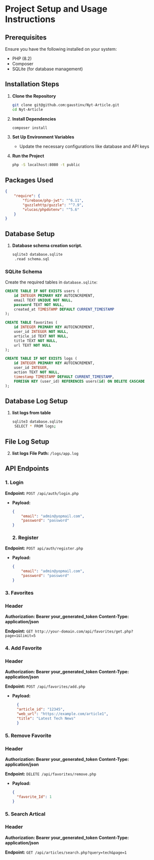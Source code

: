 # Project Setup and Usage Instructions

## Prerequisites
Ensure you have the following installed on your system:
- PHP (8.2)
- Composer
- SQLite (for database management)

## Installation Steps

1. **Clone the Repository**
   ```sh
   git clone git@github.com:gaustinv/Nyt-Article.git
   cd Nyt-Article
   ```

2. **Install Dependencies**
   ```sh
   composer install
   ```

3. **Set Up Environment Variables**
   - Update the necessary configurations like database and API keys

4. **Run the Project**
   ```sh
   php -S localhost:8080 -t public
   ```

## Packages Used
```json
{
    "require": {
        "firebase/php-jwt": "^6.11",
        "guzzlehttp/guzzle": "^7.9",
        "vlucas/phpdotenv": "^5.6"
    }
}
```

## Database Setup

1. **Database schema creation script.**
   ```sh
   sqlite3 database.sqlite
    .read schema.sql
   ```

### SQLite Schema
Create the required tables in `database.sqlite`:
```sql
CREATE TABLE IF NOT EXISTS users (
    id INTEGER PRIMARY KEY AUTOINCREMENT,
    email TEXT UNIQUE NOT NULL,
    password TEXT NOT NULL,
    created_at TIMESTAMP DEFAULT CURRENT_TIMESTAMP
);

CREATE TABLE favorites (
    id INTEGER PRIMARY KEY AUTOINCREMENT,
    user_id INTEGER NOT NULL,
    article_id TEXT NOT NULL,
    title TEXT NOT NULL,
    url TEXT NOT NULL
);

CREATE TABLE IF NOT EXISTS logs (
    id INTEGER PRIMARY KEY AUTOINCREMENT,
    user_id INTEGER,
    action TEXT NOT NULL,
    timestamp TIMESTAMP DEFAULT CURRENT_TIMESTAMP,
    FOREIGN KEY (user_id) REFERENCES users(id) ON DELETE CASCADE
);
```
## Database Log Setup

1. **list logs from table**
   ```sh
   sqlite3 database.sqlite
    SELECT * FROM logs;
   ```
## File Log Setup 

2. **list logs**
**File Path:** `/logs/app.log`

## API Endpoints

### 1. Login
**Endpoint:** `POST /api/auth/login.php`
- **Payload:**
  ```json
  {
      "email": "admin@yopmail.com",
      "password": "password"
  }
  ```
  ### 2. Register
**Endpoint:** `POST api/auth/register.php`
- **Payload:**
  ```json
  {
      "email": "admin@yopmail.com",
      "password": "password"
  }
  ```
### 3. Favorites

### Header
**Authorization: Bearer your_generated_token**
**Content-Type: application/json**

**Endpoint:** `GET http://your-domain.com/api/favorites/get.php?page=1&limit=5`

### 4. Add Favorite

### Header
**Authorization: Bearer your_generated_token**
**Content-Type: application/json**

**Endpoint:** `POST /api/favorites/add.php`
- **Payload:**
  ```json
    {
    "article_id": "12345",
    "web_url": "https://example.com/article1",
    "title": "Latest Tech News"
    }
  ```

### 5. Remove Favorite

### Header
**Authorization: Bearer your_generated_token**
**Content-Type: application/json**

**Endpoint:** `DELETE /api/favorites/remove.php`
- **Payload:**
  ```json
  {
    "favorite_Id": 1
  }
  ```

### 5. Search Artical

### Header
**Authorization: Bearer your_generated_token**
**Content-Type: application/json**

**Endpoint:** `GET /api/articles/search.php?query=tech&page=1`



